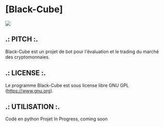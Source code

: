 # [Black-Cube]


![](https://qph.fs.quoracdn.net/main-qimg-11675a01f59a9a4aa93c8f48d988f057)


## .: PITCH :.

Black-Cube est un projet de bot pour l'évaluation et le trading du marché des cryptomonnaies.


## .: LICENSE :.

Le programme Black-Cube est sous license libre GNU GPL (https://www.gnu.org).


## .: UTILISATION :.

Codé en python
Projet In Progress, coming soon
